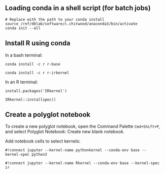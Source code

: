 
## Loading conda in a shell script (for batch jobs)
```
# Replace with the path to your conda install
source /ref/dblab/software/c.chitwood/anaconda3/bin/activate
conda init --all
```

## Install R using conda
In a bash terminal:
```
conda install -c r r-base
```
```
conda install -c r r-irkernel
```

In an R terminal:
```
install.packages('IRkernel')
```
```
IRkernel::installspec()
```

## Create a polyglot notebook
To create a new polyglot notebook, open the Command Palette `Cmd+Shift+P`, and select Polyglot Notebook: Create new blank notebook.


Add notebook cells to select kernels:
```
#!connect jupyter --kernel-name pythonkernel --conda-env base --kernel-spec python3
```
```
#!connect jupyter --kernel-name Rkernel --conda-env base --kernel-spec ir
```
